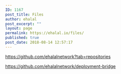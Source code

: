```yaml
---
ID: 1167
post_title: Files
author: ehalal
post_excerpt: ""
layout: page
permalink: https://ehalal.io/files/
published: true
post_date: 2018-08-14 12:57:17
---
```

https://github.com/ehalalnetwork?tab=repositories

https://github.com/ehalalnetwork/deployment-bridge